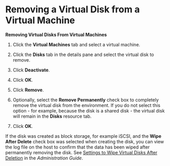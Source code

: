 # Removing a Virtual Disk from a Virtual Machine

**Removing Virtual Disks From Virtual Machines**

1. Click the **Virtual Machines** tab and select a virtual machine.

2. Click the **Disks** tab in the details pane and select the virtual disk to remove.

3. Click **Deactivate**.

4. Click **OK**.

5. Click **Remove**.

6. Optionally, select the **Remove Permanently** check box to completely remove the virtual disk from the environment. If you do not select this option - for example, because the disk is a shared disk - the virtual disk will remain in the **Disks** resource tab.

7. Click **OK**.

If the disk was created as block storage, for example iSCSI, and the **Wipe After Delete** check box was selected when creating the disk, you can view the log file on the host to confirm that the data has been wiped after permanently removing the disk. See [Settings to Wipe Virtual Disks After Deletion](https://access.redhat.com/documentation/en/red-hat-virtualization/4.0/single/administration-guide/#Settings_to_Wipe_Virtual_Disks_After_Deletion) in the *Administration Guide*.
